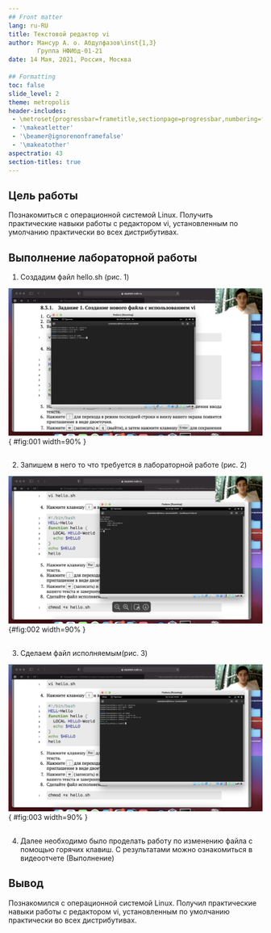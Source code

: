 ```yaml
---
## Front matter
lang: ru-RU
title: Текстовой редактор vi
author: Мансур А. о. Абдулфазов\inst{1,3}
        Группа НФИбд-01-21
date: 14 Мая, 2021, Россия, Москва

## Formatting
toc: false
slide_level: 2
theme: metropolis
header-includes: 
 - \metroset{progressbar=frametitle,sectionpage=progressbar,numbering=fraction}
 - '\makeatletter'
 - '\beamer@ignorenonframefalse'
 - '\makeatother'
aspectratio: 43
section-titles: true
---
```



## Цель работы

Познакомиться с операционной системой Linux. Получить практические навыки работы с редактором vi, установленным по умолчанию практически во всех дистрибутивах.


## Выполнение лабораторной работы

1. Создадим файл hello.sh (рис. 1)

![Создание файла](images_lab8/1.png){ #fig:001 width=90% }

##

2. Запишем в него то что требуется в лабораторной работе (рис. 2)

![Запись текста в файл](images_lab8/2.png){#fig:002 width=90% }

##

3. Сделаем файл исполняемым(рис. 3)

![Изменение прав на файл](images_lab8/3.png){ #fig:003 width=90% }

##

4. Далее необходимо было проделать работу по изменению файла с помощью горячих клавиш. С результатами можно ознакомиться в видеоотчете (Выполнение)


## Вывод

Познакомился с операционной системой Linux. Получил практические навыки работы с редактором vi, установленным по умолчанию практически во всех дистрибутивах.